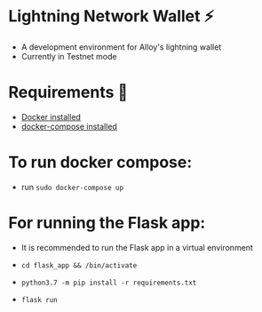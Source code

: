 # Lightning Network Wallet ⚡

* A development environment for Alloy's lightning wallet
* Currently in Testnet mode

# Requirements 🔧

* [Docker installed](https://docs.docker.com/get-docker/)
* [docker-compose installed](https://docs.docker.com/compose/install/)

# To run docker compose:

* run `sudo docker-compose up`

# For running the Flask app:

* It is recommended to run the Flask app in a virtual environment

* `cd flask_app && /bin/activate`
* `python3.7 -m pip install -r requirements.txt`
*  `flask run` 
